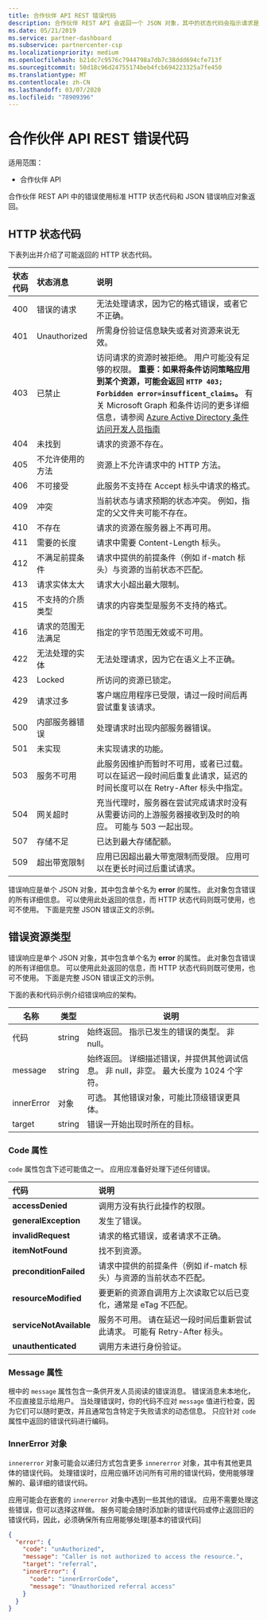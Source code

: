 ```yaml
---
title: 合作伙伴 API REST 错误代码
description: 合作伙伴 REST API 会返回一个 JSON 对象，其中的状态代码会指示请求是成功还是失败。
ms.date: 05/21/2019
ms.service: partner-dashboard
ms.subservice: partnercenter-csp
ms.localizationpriority: medium
ms.openlocfilehash: b21dc7c9576c7944798a7db7c38ddd694cfe713f
ms.sourcegitcommit: 50d18c96d24755174beb4fcb694223325a7fe450
ms.translationtype: MT
ms.contentlocale: zh-CN
ms.lasthandoff: 03/07/2020
ms.locfileid: "78909396"
---
```

# <a name="partner-api-rest-error-codes"></a>合作伙伴 API REST 错误代码

适用范围：

- 合作伙伴 API

合作伙伴 REST API 中的错误使用标准 HTTP 状态代码和 JSON 错误响应对象返回。

## <a name="http-status-codes"></a>HTTP 状态代码

下表列出并介绍了可能返回的 HTTP 状态代码。

| 状态代码 | 状态消息                  | 说明                                                                                                                            |
|:------------|:--------------------------------|:---------------------------------------------------------------------------------------------------------------------------------------|
| 400         | 错误的请求                     | 无法处理请求，因为它的格式错误，或者它不正确。                                                                       |
| 401         | Unauthorized                    | 所需身份验证信息缺失或者对资源来说无效。                                                   |
| 403         | 已禁止                       | 访问请求的资源时被拒绝。 用户可能没有足够的权限。 **重要：如果将条件访问策略应用到某个资源，可能会返回 `HTTP 403; Forbidden error=insufficent_claims`。** 有关 Microsoft Graph 和条件访问的更多详细信息，请参阅 [Azure Active Directory 条件访问开发人员指南](https://docs.microsoft.com/azure/active-directory/develop/active-directory-conditional-access-developer)  |
| 404         | 未找到                       | 请求的资源不存在。                                                                                                  |
| 405         | 不允许使用的方法              | 资源上不允许请求中的 HTTP 方法。                                                                         |
| 406         | 不可接受                  | 此服务不支持在 Accept 标头中请求的格式。                                                                |
| 409         | 冲突                        | 当前状态与请求预期的状态冲突。 例如，指定的父文件夹可能不存在。                   |
| 410         | 不存在                            | 请求的资源在服务器上不再可用。                                               |
| 411         | 需要的长度                 | 请求中需要 Content-Length 标头。                                                                                    |
| 412         | 不满足前提条件             | 请求中提供的前提条件（例如 if-match 标头）与资源的当前状态不匹配。                       |
| 413         | 请求实体太大        | 请求大小超出最大限制。                                                                                            |
| 415         | 不支持的介质类型          | 请求的内容类型是服务不支持的格式。                                                      |
| 416         | 请求的范围无法满足 | 指定的字节范围无效或不可用。                                                                                    |
| 422         | 无法处理的实体            | 无法处理请求，因为它在语义上不正确。                                                                        |
| 423         | Locked                          | 所访问的资源已锁定。                                                                                          |
| 429         | 请求过多               | 客户端应用程序已受限，请过一段时间后再尝试重复该请求。                |
| 500         | 内部服务器错误           | 处理请求时出现内部服务器错误。                                                                       |
| 501         | 未实现                 | 未实现请求的功能。                                                                                               |
| 503         | 服务不可用             | 此服务因维护而暂时不可用，或者已过载。 可以在延迟一段时间后重复此请求，延迟的时间长度可以在 Retry-After 标头中指定。|
| 504         | 网关超时                 | 充当代理时，服务器在尝试完成请求时没有从需要访问的上游服务器接收到及时的响应。 可能与 503 一起出现。 |
| 507         | 存储不足            | 已达到最大存储配额。                                                                                            |
| 509         | 超出带宽限制        | 应用已因超出最大带宽限制而受限。 应用可以在更长时间过后重试请求。 |

错误响应是单个 JSON 对象，其中包含单个名为 **error** 的属性。 此对象包含错误的所有详细信息。 可以使用此处返回的信息，而 HTTP 状态代码则既可使用，也可不使用。 下面是完整 JSON 错误正文的示例。

## <a name="error-resource-type"></a>错误资源类型

错误响应是单个 JSON 对象，其中包含单个名为 **error** 的属性。 此对象包含错误的所有详细信息。 可以使用此处返回的信息，而 HTTP 状态代码则既可使用，也可不使用。 下面是完整 JSON 错误正文的示例。

下面的表和代码示例介绍错误响应的架构。

| 名称        | 类型   | 说明                                                                                    |
|-------------|--------|------------------------------------------------------------------------------------------------|
| 代码        | string | 始终返回。 指示已发生的错误的类型。 非 null。                          |
| message | string | 始终返回。 详细描述错误，并提供其他调试信息。 非 null，非空。 最大长度为 1024 个字符。 |
| innerError        | 对象  | 可选。 其他错误对象，可能比顶级错误更具体。                                   |
| target      | string | 错误一开始出现时所在的目标。                                                      |

### <a name="code-property"></a>Code 属性

`code` 属性包含下述可能值之一。 应用应准备好处理下述任何错误。

| 代码                      | 说明
|:--------------------------|:--------------
| **accessDenied**          | 调用方没有执行此操作的权限。
| **generalException**      | 发生了错误。
| **invalidRequest**        | 请求的格式错误，或者请求不正确。
| **itemNotFound**          | 找不到资源。
|**preconditionFailed**     | 请求中提供的前提条件（例如 if-match 标头）与资源的当前状态不匹配。
| **resourceModified**      | 要更新的资源自调用方上次读取它以后已变化，通常是 eTag 不匹配。
| **serviceNotAvailable**   | 服务不可用。 请在延迟一段时间后重新尝试此请求。 可能有 Retry-After 标头。
| **unauthenticated**       | 调用方未进行身份验证。

### <a name="message-property"></a>Message 属性

根中的 `message` 属性包含一条供开发人员阅读的错误消息。 错误消息未本地化，不应直接显示给用户。 当处理错误时，你的代码不应对 `message` 值进行检查，因为它们可以随时更改，并且通常包含特定于失败请求的动态信息。 只应针对 `code` 属性中返回的错误代码进行编码。

### <a name="innererror-object"></a>InnerError 对象

`innererror` 对象可能会以递归方式包含更多 `innererror` 对象，其中有其他更具体的错误代码。 处理错误时，应用应循环访问所有可用的错误代码，使用能够理解的、最详细的错误代码。

应用可能会在嵌套的 `innererror` 对象中遇到一些其他的错误。 应用不需要处理这些错误，但可以选择这样做。 服务可能会随时添加新的错误代码或停止返回旧的错误代码，因此，必须确保所有应用能够处理[基本的错误代码]

```json
{
  "error": {
    "code": "unAuthorized",
    "message": "Caller is not authorized to access the resource.",
    "target": "referral",
    "innerError": {
      "code": "innerErrorCode",
      "message": "Unauthorized referral access"
    }
  }
}
```
